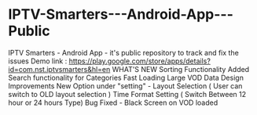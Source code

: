 # IPTV-Smarters---Android-App---Public
IPTV Smarters - Android App - it's public repository to track and fix the issues
Demo link : https://play.google.com/store/apps/details?id=com.nst.iptvsmarters&hl=en
WHAT'S NEW
Sorting Functionality Added
Search functionality for Categories
Fast Loading Large VOD Data
Design Improvements
New Option under "setting" - Layout Selection ( User can switch to OLD layout selection )
Time Format Setting ( Switch Between 12 hour or 24 hours Type)
Bug Fixed - Black Screen on VOD loaded
